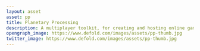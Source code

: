 ```yaml
---
layout: asset
asset: pp
title: Planetary Processing
description: A multiplayer toolkit, for creating and hosting online games. From MMOs, to team shooters, to party games!
opengraph_image: https://www.defold.com/images/assets/pp-thumb.jpg
twitter_image: https://www.defold.com/images/assets/pp-thumb.jpg
---
```

